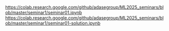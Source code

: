 https://colab.research.google.com/github/adasegroup/ML2025_seminars/blob/master/seminar1/seminar01.ipynb
https://colab.research.google.com/github/adasegroup/ML2025_seminars/blob/master/seminar1/seminar01-solution.ipynb
